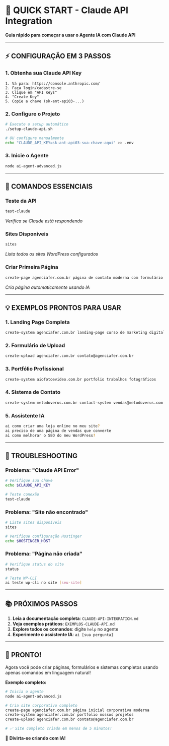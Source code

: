 # 🚀 QUICK START - Claude API Integration

**Guia rápido para começar a usar o Agente IA com Claude API**

---

## ⚡ CONFIGURAÇÃO EM 3 PASSOS

### 1. **Obtenha sua Claude API Key**
```
1. Vá para: https://console.anthropic.com/
2. Faça login/cadastre-se
3. Clique em "API Keys" 
4. "Create Key"
5. Copie a chave (sk-ant-api03-...)
```

### 2. **Configure o Projeto**
```bash
# Execute o setup automático
./setup-claude-api.sh

# OU configure manualmente
echo "CLAUDE_API_KEY=sk-ant-api03-sua-chave-aqui" >> .env
```

### 3. **Inicie o Agente**
```bash
node ai-agent-advanced.js
```

---

## 🎯 COMANDOS ESSENCIAIS

### **Teste da API**
```bash
test-claude
```
*Verifica se Claude está respondendo*

### **Sites Disponíveis**
```bash
sites
```
*Lista todos os sites WordPress configurados*

### **Criar Primeira Página**
```bash
create-page agenciafer.com.br página de contato moderna com formulário
```
*Cria página automaticamente usando IA*

---

## 💡 EXEMPLOS PRONTOS PARA USAR

### **1. Landing Page Completa**
```bash
create-system agenciafer.com.br landing-page curso de marketing digital
```

### **2. Formulário de Upload**
```bash
create-upload agenciafer.com.br contato@agenciafer.com.br
```

### **3. Portfólio Profissional**
```bash
create-system aiofotoevideo.com.br portfolio trabalhos fotográficos
```

### **4. Sistema de Contato**
```bash
create-system metodoverus.com.br contact-system vendas@metodoverus.com.br
```

### **5. Assistente IA**
```bash
ai como criar uma loja online no meu site?
ai preciso de uma página de vendas que converte
ai como melhorar o SEO do meu WordPress?
```

---

## 🔧 TROUBLESHOOTING

### **Problema: "Claude API Error"**
```bash
# Verifique sua chave
echo $CLAUDE_API_KEY

# Teste conexão
test-claude
```

### **Problema: "Site não encontrado"**
```bash
# Liste sites disponíveis
sites

# Verifique configuração Hostinger
echo $HOSTINGER_HOST
```

### **Problema: "Página não criada"**
```bash
# Verifique status do site
status

# Teste WP-CLI
ai teste wp-cli no site [seu-site]
```

---

## 📚 PRÓXIMOS PASSOS

1. **Leia a documentação completa**: `CLAUDE-API-INTEGRATION.md`
2. **Veja exemplos práticos**: `EXEMPLOS-CLAUDE-API.md`
3. **Explore todos os comandos**: digite `help` no agente
4. **Experimente o assistente IA**: `ai [sua pergunta]`

---

## 🎉 PRONTO!

Agora você pode criar páginas, formulários e sistemas completos usando apenas comandos em linguagem natural!

**Exemplo completo:**
```bash
# Inicia o agente
node ai-agent-advanced.js

# Cria site corporativo completo
create-page agenciafer.com.br página inicial corporativa moderna
create-system agenciafer.com.br portfolio nossos projetos
create-upload agenciafer.com.br contato@agenciafer.com.br

# ✅ Site completo criado em menos de 5 minutos!
```

🚀 **Divirta-se criando com IA!**

